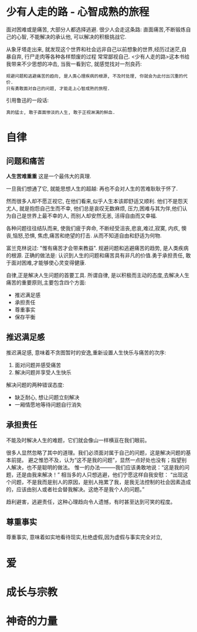 # 少有人走的路 - 心智成熟的旅程

面对困难或是痛苦, 大部分人都选择逃避. 
很少人会走这条路: 直面痛苦,不断锻炼自己的心智, 不能解决的承认他, 可以解决的积极挑战它.

从象牙塔走出来, 就发现这个世界和社会远非自己以前想象的世界,经历过迷茫,自暴自弃, 行尸走肉等各种各样颓废的过程
常常鄙视自己. <少有人走的路>这本书给我带来不少思想的冲击, 当我一看到它, 就感觉找对一剂良药: 

    规避问题和逃避痛苦的趋向, 是人类心理疾病的根源, 不及时处理, 你就会为此付出沉重的代价.
    只有勇敢面对自己的问题, 才能走上心智成熟的旅程.

引用鲁迅的一段话:

    真的猛士, 敢于直面惨淡的人生, 敢于正视淋漓的鲜血.


# 自律

## 问题和痛苦

**人生苦难重重** 这是一个最伟大的真理.

一旦我们想通了它, 就能思想人生的超越: 再也不会对人生的苦难耿耿于怀了.

然而很多人却不愿正视它, 在他们看来,似乎人生本该即舒适又顺利. 他们不是怨天尤人, 就是抱怨自己生而不幸,
他们总是哀叹无数麻烦, 压力,困难与其为伴,他们认为自己是世界上最不幸的人, 而别人却安然无恙, 活得自由而又幸福.

各种问题往往结队而来, 使我们疲于奔命, 不断经受沮丧,悲哀,难过,寂寞, 内疚, 懊丧,恼怒,恐惧, 焦虑,痛苦和绝望的打击.
从而不知道自由和舒适为何物.

富兰克林说过: "惟有痛苦才会带来教益".
规避问题和逃避痛苦的趋势, 是人类疾病的根源. 正确的做法是: 认识到人生的问题和痛苦具有非凡的价值.勇于承担责任,
敢于面对困难,才能够使心灵变得健康.

自律,正是解决人生问题的首要工具.
所谓自律, 是以积极而主动的态度,去解决人生痛苦的重要原则,主要包含四个方面:
- 推迟满足感
- 承担责任
- 尊重事实
- 保存平衡

## 推迟满足感

推迟满足感, 意味着不贪图暂时的安逸,重新设置人生快乐与痛苦的次序:
1. 面对问题并感受痛苦
2. 解决问题并享受人生快乐

解决问题的两种错误态度:
- 缺乏耐心, 想让问题立刻解决
- 一厢情愿地等待问题自行消失

## 承担责任

不能及时解决人生的难题，它们就会像山一样横亘在我们眼前。

很多人显然忽略了其中的道理。我们必须面对属于自己的问题，这是解决问题的基本前提。
避之惟恐不及，认为“这不是我的问题”，显然一点好处也没有；指望别人解决，也不是聪明的做法。
惟一的办法———我们应该勇敢地说：“这是我的问题，还是由我来解决！”
相当多的人只想逃避，他们宁愿这样自我安慰：
“出现这个问题，不是我而是别人的原因，是别人拖累了我，是我无法控制的社会因素造成的，应该由别人或者社会替我解决。这绝不是我个人的问题。”

趋利避害，逃避责任，这种心理趋向令人遗憾，有时甚至达到可笑的程度。

## 尊重事实

尊重事实, 意味着如实地看待现实,杜绝虚假,因为虚假与事实完全对立,

# 爱

# 成长与宗教

# 神奇的力量



